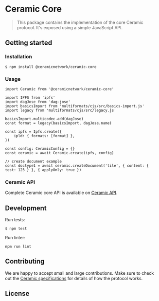 # Ceramic Core

> This package contains the implementation of the core Ceramic protocol. It's exposed using a simple JavaScript API.

## Getting started

### Installation
```
$ npm install @ceramicnetwork/ceramic-core
```

### Usage
```
import Ceramic from '@ceramicnetwork/ceramic-core'

import IPFS from 'ipfs'
import dagJose from 'dag-jose'
import basicsImport from 'multiformats/cjs/src/basics-import.js'
import legacy from 'multiformats/cjs/src/legacy.js'

basicsImport.multicodec.add(dagJose)
const format = legacy(basicsImport, dagJose.name)

const ipfs = Ipfs.create({
    ipld: { formats: [format] },
})

const config: CeramicConfig = {}
const ceramic = await Ceramic.create(ipfs, config)

// create document example
const doctype1 = await ceramic.createDocument('tile', { content: { test: 123 } }, { applyOnly: true }) 
```

### Ceramic API

Complete Ceramic core API is available on [Ceramic API](https://github.com/ceramicnetwork/js-ceramic/blob/master/packages/ceramic-common/src/ceramic-api.ts).

## Development
Run tests:
```
$ npm test
```

Run linter:
```
npm run lint
```

## Contributing
We are happy to accept small and large contributions. Make sure to check out the [Ceramic specifications](https://github.com/ceramicnetwork/specs) for details of how the protocol works.

## License
